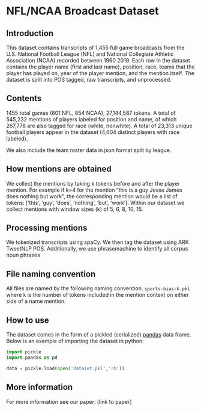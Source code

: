 # NFL/NCAA Broadcast Dataset

## Introduction

This dataset contains transcripts of 1,455 full game broadcasts from the U.S. National Football League (NFL) and National Collegiate Athletic Association (NCAA) recorded between 1960 2019.
Each row in the dataset contains the player name (first and last name), position, race, teams that the player has played on, year of the player mention, and the mention itself. The dataset is split into POS tagged, raw transcripts, and unprocessed.

## Contents
1455 total games (601 NFL, 854 NCAA), 27,144,587 tokens. A total of 545,232 mentions of players labeled for position and name, of which 267,778 are also tagged for race (white, nonwhite). A total of 23,313 unique football players appear in the dataset (4,604 distinct players with race labeled).

We also include the team roster data in json format split by league.

## How mentions are obtained

We collect the mentions by taking k tokens before and after the player mention. For example if k=4 for the mention “this is a guy Jesse James does nothing but work”, the corresponding mention would be a list of tokens: [‘this’, ‘guy’, ‘does’, ‘nothing’, ‘but’, ‘work’]. Within our dataset we collect mentions with window sizes (k) of 5, 6, 8, 10, 15.

## Processing mentions

We tokenized transcripts using spaCy. We then tag the dataset using ARK TweetNLP POS. Additionally, we use phrasemachine to identify all corpus noun phrases

## File naming convention
All files are named by the following naming convention. `sports-bias-k.pkl` where `k` is the number of tokens included in the mention context on either side of a name mention.

## How to use
The dataset comes in the form of a pickled (serialized) [pandas](https://pandas.pydata.org/) data frame. Below is an example of importing the dataset in python:

``` python
import pickle
import pandas as pd

data = pickle.load(open('dataset.pkl','rb'))
```
## More information
For more information see our paper: [link to paper]
